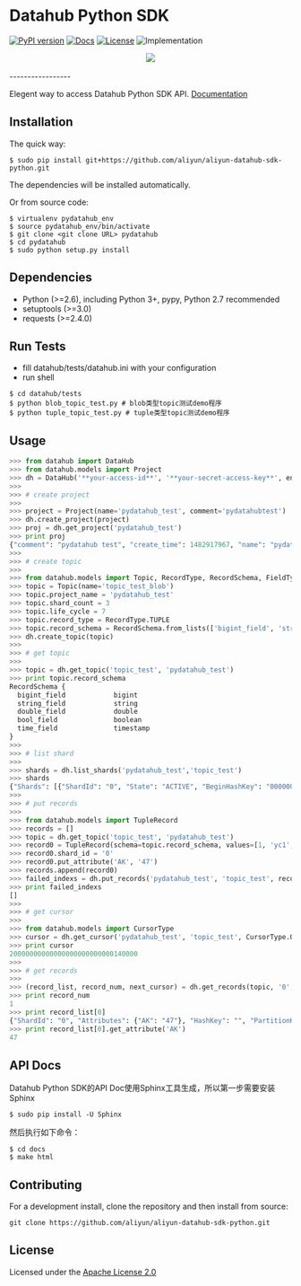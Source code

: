 # Datahub Python SDK

[![PyPI version](https://img.shields.io/pypi/v/pydatahub.svg?style=flat-square)](https://pypi.python.org/pypi/pydatahub) [![Docs](https://img.shields.io/badge/docs-latest-brightgreen.svg?style=flat-square)](http://pydatahub.alibaba.net/pydatahub-docs/) [![License](https://img.shields.io/pypi/l/pydatahub.svg?style=flat-square)](https://github.com/aliyun/aliyun-datahub-sdk-python/blob/master/License) ![Implementation](https://img.shields.io/pypi/implementation/pydatahub.svg?style=flat-square)

<div align="center">
  <img src="http://pydatahub.readthedocs.io/zh_CN/latest/_static/PyDatahub.png"><br><br>
</div>
-----------------

Elegent way to access Datahub Python SDK API. [Documentation](http://pydatahub.readthedocs.io/zh_CN/latest/)

## Installation

The quick way:

```shell
$ sudo pip install git+https://github.com/aliyun/aliyun-datahub-sdk-python.git
```

The dependencies will be installed automatically.

Or from source code:

```shell
$ virtualenv pydatahub_env
$ source pydatahub_env/bin/activate
$ git clone <git clone URL> pydatahub
$ cd pydatahub
$ sudo python setup.py install
```

## Dependencies

 * Python (>=2.6), including Python 3+, pypy, Python 2.7 recommended
 * setuptools (>=3.0)
 * requests (>=2.4.0)

## Run Tests

- fill datahub/tests/datahub.ini with your configuration
- run shell

```
$ cd datahub/tests
$ python blob_topic_test.py # blob类型topic测试demo程序
$ python tuple_topic_test.py # tuple类型topic测试demo程序
```

## Usage

```python
>>> from datahub import DataHub
>>> from datahub.models import Project
>>> dh = DataHub('**your-access-id**', '**your-secret-access-key**', endpoint='**your-end-point**')
>>>
>>> # create project
>>>
>>> project = Project(name='pydatahub_test', comment='pydatahubtest')
>>> dh.create_project(project)
>>> proj = dh.get_project('pydatahub_test')
>>> print proj
{"comment": "pydatahub test", "create_time": 1482917967, "name": "pydatahub_test", "last_modify_time": 1482917967}
>>>
>>> # create topic
>>>
>>> from datahub.models import Topic, RecordType, RecordSchema, FieldType
>>> topic = Topic(name='topic_test_blob')
>>> topic.project_name = 'pydatahub_test'
>>> topic.shard_count = 3
>>> topic.life_cycle = 7
>>> topic.record_type = RecordType.TUPLE
>>> topic.record_schema = RecordSchema.from_lists(['bigint_field', 'string_field', 'double_field', 'bool_field', 'time_field'], [FieldType.BIGINT, FieldType.STRING, FieldType.DOUBLE, FieldType.BOOLEAN, FieldType.TIMESTAMP])
>>> dh.create_topic(topic)
>>>
>>> # get topic
>>>
>>> topic = dh.get_topic('topic_test', 'pydatahub_test')
>>> print topic.record_schema
RecordSchema {
  bigint_field            bigint
  string_field            string
  double_field            double
  bool_field              boolean
  time_field              timestamp
}
>>> 
>>> # list shard
>>>
>>> shards = dh.list_shards('pydatahub_test','topic_test')
>>> shards
{"Shards": [{"ShardId": "0", "State": "ACTIVE", "BeginHashKey": "00000000000000000000000000000000", "LeftShardId": "4294967295", "ParentShardIds": [], "ClosedTime": 0, "EndHashKey": "55555555555555555555555555555555", "RightShardId": "1"}, {"ShardId": "2", "State": "ACTIVE", "BeginHashKey": "AAAAAAAAAAAAAAAAAAAAAAAAAAAAAAAA", "LeftShardId": "1", "ParentShardIds": [], "ClosedTime": 0, "EndHashKey": "FFFFFFFFFFFFFFFFFFFFFFFFFFFFFFFF", "RightShardId": "4294967295"}, {"ShardId": "1", "State": "ACTIVE", "BeginHashKey": "55555555555555555555555555555555", "LeftShardId": "0", "ParentShardIds": [], "ClosedTime": 0, "EndHashKey": "AAAAAAAAAAAAAAAAAAAAAAAAAAAAAAAA", "RightShardId": "2"}]}
>>>
>>> # put records
>>> 
>>> from datahub.models import TupleRecord
>>> records = []
>>> topic = dh.get_topic('topic_test', 'pydatahub_test')
>>> record0 = TupleRecord(schema=topic.record_schema, values=[1, 'yc1', 10.01, True, 1455869335000000])
>>> record0.shard_id = '0'
>>> record0.put_attribute('AK', '47')
>>> records.append(record0)
>>> failed_indexs = dh.put_records('pydatahub_test', 'topic_test', records)
>>> print failed_indexs
[]
>>>
>>> # get cursor
>>>
>>> from datahub.models import CursorType
>>> cursor = dh.get_cursor('pydatahub_test', 'topic_test', CursorType.OLDEST, '0')
>>> print cursor
20000000000000000000000000140000
>>>
>>> # get records
>>>
>>> (record_list, record_num, next_cursor) = dh.get_records(topic, '0', cursor, 10)
>>> print record_num
1
>>> print record_list[0]
{"ShardId": "0", "Attributes": {"AK": "47"}, "HashKey": "", "PartitionKey": "", "Data": ["1", "yc1", "10.01", "true", "1455869335000000"]}
>>> print record_list[0].get_attribute('AK')
47
```

## API Docs

Datahub Python SDK的API Doc使用Sphinx工具生成，所以第一步需要安装Sphinx

```shell
$ sudo pip install -U Sphinx
```

然后执行如下命令：

```shell
$ cd docs
$ make html
```

## Contributing

For a development install, clone the repository and then install from source:

```
git clone https://github.com/aliyun/aliyun-datahub-sdk-python.git
```

## License

Licensed under the [Apache License 2.0](https://www.apache.org/licenses/LICENSE-2.0.html)
